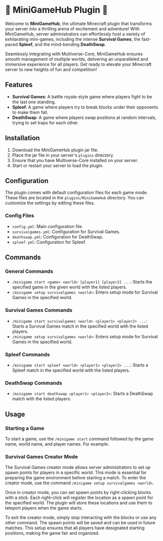 # 🌟 MiniGameHub Plugin 🌟

Welcome to **MiniGameHub**, the ultimate Minecraft plugin that transforms your server into a thrilling arena of excitement and adventure! With MiniGameHub, server administrators can effortlessly host a variety of exhilarating mini-games, including the intense **Survival Games**, the fast-paced **Spleef**, and the mind-bending **DeathSwap**. 

Seamlessly integrating with Multiverse-Core, MiniGameHub ensures smooth management of multiple worlds, delivering an unparalleled and immersive experience for all players. Get ready to elevate your Minecraft server to new heights of fun and competition!

## Features

- **Survival Games**: A battle royale-style game where players fight to be the last one standing.
- **Spleef**: A game where players try to break blocks under their opponents to make them fall.
- **DeathSwap**: A game where players swap positions at random intervals, trying to set traps for each other.

## Installation

1. Download the MiniGameHub plugin jar file.
2. Place the jar file in your server's `plugins` directory.
3. Ensure that you have Multiverse-Core installed on your server.
4. Start or restart your server to load the plugin.

## Configuration

The plugin comes with default configuration files for each game mode. These files are located in the `plugins/MiniGameHub` directory. You can customize the settings by editing these files.

### Config Files

- `config.yml`: Main configuration file.
- `survivalgames.yml`: Configuration for Survival Games.
- `deathswap.yml`: Configuration for DeathSwap.
- `spleef.yml`: Configuration for Spleef.

## Commands

### General Commands

- `/minigame start <game> <world> [player1] [player2] ...`: Starts the specified game in the given world with the listed players.
- `/minigame setup survivalgames <world>`: Enters setup mode for Survival Games in the specified world.

### Survival Games Commands

- `/minigame start survivalgames <world> <player1> <player2> ...`: Starts a Survival Games match in the specified world with the listed players.
- `/minigame setup survivalgames <world>`: Enters setup mode for Survival Games in the specified world.

### Spleef Commands

- `/minigame start spleef <world> <player1> <player2> ...`: Starts a Spleef match in the specified world with the listed players.

### DeathSwap Commands

- `/minigame start deathswap <player1> <player2>`: Starts a DeathSwap match with the listed players.

## Usage

### Starting a Game

To start a game, use the `/minigame start` command followed by the game name, world name, and player names. For example:

### Survival Games Creator Mode

The Survival Games creator mode allows server administrators to set up spawn points for players in a specific world. This mode is essential for preparing the game environment before starting a match. To enter the creator mode, use the command `/minigame setup survivalgames <world>`.

Once in creator mode, you can set spawn points by right-clicking blocks with a stick. Each right-click will register the location as a spawn point for the specified world. The plugin will store these locations and use them to teleport players when the game starts.

To exit the creator mode, simply stop interacting with the blocks or use any other command. The spawn points will be saved and can be used in future matches. This setup ensures that all players have designated starting positions, making the game fair and organized.
